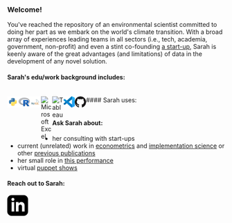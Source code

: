 ### Welcome! 

You've reached the repository of an environmental scientist committed to doing her part as we embark on the world's climate transition. With a broad array of experiences leading teams in all sectors (i.e., tech, academia, government, non-profit) and even a stint co-founding [a start-up](https://www.crunchbase.com/organization/govrock), Sarah is keenly aware of the great advantages (and limitations) of data in the development of any novel solution. 

#### Sarah's edu/work background includes:

<br />
#### Sarah uses:
<img align="left" alt="Python" width="26px" src="https://raw.githubusercontent.com/github/explore/80688e429a7d4ef2fca1e82350fe8e3517d3494d/topics/python/python.png" /> 
<img align="left" alt="R" width="26px" src="https://raw.githubusercontent.com/github/explore/80688e429a7d4ef2fca1e82350fe8e3517d3494d/topics/r/r.png" /> 
<img align="left" alt="MySQL" width="26px" src="https://raw.githubusercontent.com/github/explore/80688e429a7d4ef2fca1e82350fe8e3517d3494d/topics/mysql/mysql.png" />
<img align="left" alt="Microsoft Excel" width="26px" src="https://img.icons8.com/color/452/microsoft-excel-2019--v1.png" />
<img align="left" alt="Tableau" width="26px" src="https://cdn.worldvectorlogo.com/logos/tableau-software.svg" />
<img align="left" alt="Visual Studio Code" width="26px" src="https://raw.githubusercontent.com/github/explore/80688e429a7d4ef2fca1e82350fe8e3517d3494d/topics/visual-studio-code/visual-studio-code.png" />
<img align="left" alt="GitHub" width="26px" src="https://raw.githubusercontent.com/github/explore/78df643247d429f6cc873026c0622819ad797942/topics/github/github.png" />
<br />
<br />

#### Ask Sarah about:
- her consulting with start-ups
- current (unrelated) work in [econometrics](https://pubmed.ncbi.nlm.nih.gov/36153575/) and [implementation science](https://pubmed.ncbi.nlm.nih.gov/36205470/) or other [previous publications](https://pubmed.ncbi.nlm.nih.gov/?term=sarah%20I.%20Daniels)
- her small role in [this performance](https://www.facebook.com/paul.s.flores/videos/10156889663253006)
- virtual [puppet shows](https://www.youtube.com/@frogandtoadpuppetshow8882)

#### Reach out to Sarah: 
<a href="https://www.linkedin.com/in/sarahidaniels/" alt="Linkedin"><img src="https://github.com/SIDaniels/SIDaniels/blob/main/iconmonstr-linkedin-3.svg"></a>
